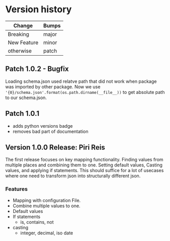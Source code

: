 # Version history

| Change | Bumps |
| - | - |
| Breaking | major |
| New Feature | minor |
| otherwise | patch |


## Patch 1.0.2 - Bugfix

Loading schema.json used relatve path that did not work when package was imported by other package. Now we use `'{0}/schema.json'.format(os.path.dirname(__file__))` to get absolute path to our schema.json.


## Patch 1.0.1

* adds python versions badge
* removes bad part of documentation


## Version 1.0.0 Release: Piri Reis

The first release focuses on key mapping functionality. Finding values from multiple places and combining them to one. Setting default values, Casting values, and applying if statements. This should suffice for a lot of usecases where one need to transform json into structurally different json.

### Features

* Mapping with configuration File.
* Combine multiple values to one.
* Default values
* If statements
    * is, contains, not
* casting
    * integer, decimal, iso date
